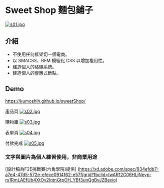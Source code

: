 # Sweet Shop 麵包鋪子
[![s01.jpg](https://i.postimg.cc/g05zJgMJ/s01.jpg)](https://postimg.cc/t13QvNGQ)

## 介紹
* 不使用任何框架切一個電商。
* 以 SMACSS、BEM 模組化 CSS 以增加複用性。
* 建造個人的格線系統。
* 建造個人的響應式斷點。

## Demo
https://kumoshih.github.io/sweetShop/

產品頁
[![s02.jpg](https://i.postimg.cc/vZKFLc52/s02.jpg)](https://postimg.cc/PC1Rdf31)

購物車
[![s03.jpg](https://i.postimg.cc/7LSsG692/s03.jpg)](https://postimg.cc/Jy4cSR9r)

表單頁
[![s04.jpg](https://i.postimg.cc/HsKB65PM/s04.jpg)](https://postimg.cc/BXTT683Z)

付款完成
[![s05.jpg](https://i.postimg.cc/WpYn4gVy/s05.jpg)](https://postimg.cc/vD99q1c7)

### 文字與圖片為個人練習使用，非商業用途
[設計稿為F2E挑戰賽(六角學院)提供] (https://xd.adobe.com/spec/934efdb7-a7e4-47d5-572e-efece0914f62-e57f/grid?fbclid=IwAR12C06HLjNeyp-rs1RmLAEfUb4XtOv2lqtnGtpOH_YBf3unQgBvJZBexio)